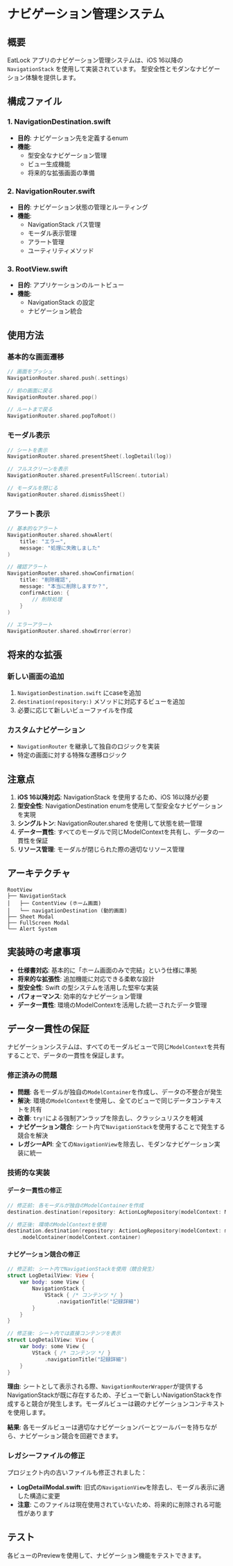 # ナビゲーション管理システム

## 概要
EatLock アプリのナビゲーション管理システムは、iOS 16以降の `NavigationStack` を使用して実装されています。
型安全性とモダンなナビゲーション体験を提供します。

## 構成ファイル

### 1. NavigationDestination.swift
- **目的**: ナビゲーション先を定義するenum
- **機能**: 
  - 型安全なナビゲーション管理
  - ビュー生成機能
  - 将来的な拡張画面の準備

### 2. NavigationRouter.swift
- **目的**: ナビゲーション状態の管理とルーティング
- **機能**:
  - NavigationStack パス管理
  - モーダル表示管理
  - アラート管理
  - ユーティリティメソッド

### 3. RootView.swift
- **目的**: アプリケーションのルートビュー
- **機能**:
  - NavigationStack の設定
  - ナビゲーション統合

## 使用方法

### 基本的な画面遷移

```swift
// 画面をプッシュ
NavigationRouter.shared.push(.settings)

// 前の画面に戻る
NavigationRouter.shared.pop()

// ルートまで戻る
NavigationRouter.shared.popToRoot()
```

### モーダル表示

```swift
// シートを表示
NavigationRouter.shared.presentSheet(.logDetail(log))

// フルスクリーンを表示
NavigationRouter.shared.presentFullScreen(.tutorial)

// モーダルを閉じる
NavigationRouter.shared.dismissSheet()
```

### アラート表示

```swift
// 基本的なアラート
NavigationRouter.shared.showAlert(
    title: "エラー",
    message: "処理に失敗しました"
)

// 確認アラート
NavigationRouter.shared.showConfirmation(
    title: "削除確認",
    message: "本当に削除しますか？",
    confirmAction: { 
        // 削除処理
    }
)

// エラーアラート
NavigationRouter.shared.showError(error)
```

## 将来的な拡張

### 新しい画面の追加
1. `NavigationDestination.swift` にcaseを追加
2. `destination(repository:)` メソッドに対応するビューを追加
3. 必要に応じて新しいビューファイルを作成

### カスタムナビゲーション
- `NavigationRouter` を継承して独自のロジックを実装
- 特定の画面に対する特殊な遷移ロジック

## 注意点

1. **iOS 16以降対応**: NavigationStack を使用するため、iOS 16以降が必要
2. **型安全性**: NavigationDestination enumを使用して型安全なナビゲーションを実現
3. **シングルトン**: NavigationRouter.shared を使用して状態を統一管理
4. **データ一貫性**: すべてのモーダルで同じModelContextを共有し、データの一貫性を保証
5. **リソース管理**: モーダルが閉じられた際の適切なリソース管理

## アーキテクチャ

```
RootView
├── NavigationStack
│   ├── ContentView (ホーム画面)
│   └── navigationDestination (動的画面)
├── Sheet Modal
├── FullScreen Modal
└── Alert System
```

## 実装時の考慮事項

- **仕様書対応**: 基本的に「ホーム画面のみで完結」という仕様に準拠
- **将来的な拡張性**: 追加機能に対応できる柔軟な設計
- **型安全性**: Swift の型システムを活用した堅牢な実装
- **パフォーマンス**: 効率的なナビゲーション管理
- **データ一貫性**: 環境のModelContextを活用した統一されたデータ管理

## データ一貫性の保証

ナビゲーションシステムは、すべてのモーダルビューで同じ`ModelContext`を共有することで、データの一貫性を保証します。

### 修正済みの問題
- **問題**: 各モーダルが独自の`ModelContainer`を作成し、データの不整合が発生
- **解決**: 環境の`ModelContext`を使用し、全てのビューで同じデータコンテキストを共有
- **改善**: `try!`による強制アンラップを除去し、クラッシュリスクを軽減
- **ナビゲーション競合**: シート内で`NavigationStack`を使用することで発生する競合を解決
- **レガシーAPI**: 全ての`NavigationView`を除去し、モダンなナビゲーション実装に統一

### 技術的な実装

#### データ一貫性の修正
```swift
// 修正前: 各モーダルが独自のModelContainerを作成
destination.destination(repository: ActionLogRepository(modelContext: ModelContext(try! ModelContainer(for: ActionLog.self))))

// 修正後: 環境のModelContextを使用
destination.destination(repository: ActionLogRepository(modelContext: modelContext))
    .modelContainer(modelContext.container)
```

#### ナビゲーション競合の修正
```swift
// 修正前: シート内でNavigationStackを使用（競合発生）
struct LogDetailView: View {
    var body: some View {
        NavigationStack {
            VStack { /* コンテンツ */ }
                .navigationTitle("記録詳細")
        }
    }
}

// 修正後: シート内では直接コンテンツを表示
struct LogDetailView: View {
    var body: some View {
        VStack { /* コンテンツ */ }
            .navigationTitle("記録詳細")
    }
}
```

**理由**: シートとして表示される際、`NavigationRouterWrapper`が提供するNavigationStackが既に存在するため、子ビューで新しいNavigationStackを作成すると競合が発生します。モーダルビューは親のナビゲーションコンテキストを使用します。

**結果**: 各モーダルビューは適切なナビゲーションバーとツールバーを持ちながら、ナビゲーション競合を回避できます。

### レガシーファイルの修正

プロジェクト内の古いファイルも修正されました：

- **LogDetailModal.swift**: 旧式の`NavigationView`を除去し、モーダル表示に適した構造に変更
- **注意**: このファイルは現在使用されていないため、将来的に削除される可能性があります

## テスト

各ビューのPreviewを使用して、ナビゲーション機能をテストできます。